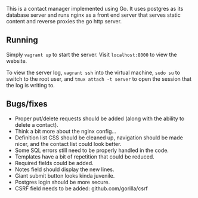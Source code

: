 This is a contact manager implemented using Go. It uses postgres as its database server and runs nginx as a front end server that serves static content and reverse proxies the go http server.

## Running

Simply `vagrant up` to start the server. Visit `localhost:8000` to view the website.

To view the server log, `vagrant ssh` into the virtual machine, `sudo su` to switch to the root user, and `tmux attach -t server` to open the session that the log is writing to.

## Bugs/fixes

* Proper put/delete requests should be added (along with the ability to delete a contact).
* Think a bit more about the nginx config...
* Definition list CSS should be cleaned up, navigation should be made nicer, and the contact list could look better.
* Some SQL errors still need to be properly handled in the code.
* Templates have a bit of repetition that could be reduced.
* Required fields could be added.
* Notes field should display the new lines.
* Giant submit button looks kinda juvenile.
* Postgres login should be more secure.
* CSRF field needs to be added: github.com/gorilla/csrf
